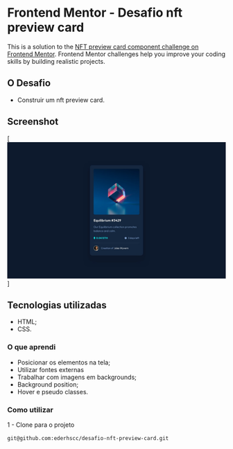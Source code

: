 # Frontend Mentor - Desafio nft preview card

This is a solution to the [NFT preview card component challenge on Frontend Mentor](https://www.frontendmentor.io/challenges/nft-preview-card-component-SbdUL_w0U/hub). Frontend Mentor challenges help you improve your coding skills by building realistic projects. 

## O Desafio

- Construir um nft preview card.

## Screenshot

[<img src="src/images/desktop-design.jpg" alt="Imagem do projeto">]


## Tecnologias utilizadas

- HTML;
- CSS.

### O que aprendi

 - Posicionar os elementos na tela;
 - Utilizar fontes externas
 - Trabalhar com imagens em backgrounds;
 - Background position;
 - Hover e pseudo classes.


### Como utilizar

1 - Clone para o projeto

```
git@github.com:ederhscc/desafio-nft-preview-card.git
```